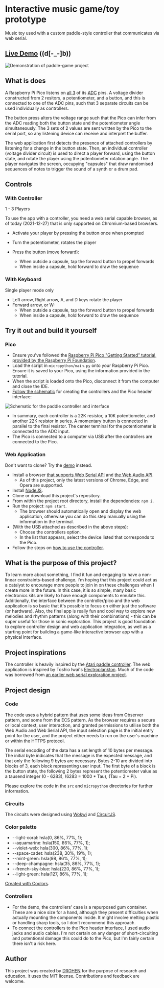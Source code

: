 # Interactive music game/toy prototype

Music toy used with a custom paddle-style controller that communicates via web serial.


## [Live Demo](https://drohen.github.io/paddle-game/) ((d[-_-]b))


![Demonstration of paddle-game project](images/demo.gif "Demonstration of paddle-game project")

## What is does

A Raspberry Pi Pico listens on [all 3](https://datasheets.raspberrypi.com/pico/Pico-R3-A4-Pinout.pdf) of its [ADC](https://en.wikipedia.org/wiki/Analog-to-digital_converter) pins. A voltage divider constructed from 2 resitors, a potentiometer, and a button, and this is connected to one of the ADC pins, such that 3 separate circuits can be used individually as controllers.

The button press alters the voltage range such that the Pico can infer from the ADC reading both the button state and the potentiometer angle simultaneously. The 3 sets of 2 values are sent written by the Pico to the serial port, so any listening device can receive and interpret the buffer.

The web application first detects the presence of attached controllers by listening for a change in the button state. Then, an individual controller (voltage divider circuit) is used to direct a player forward, using the button state, and rotate the player using the potentiometer rotation angle. The player navigates the screen, occupying "capsules" that draw randomised sequences of notes to trigger the sound of a synth or a drum pad.


## Controls

### With Controller 

1 - 3 Players

To use the app with a controller, you need a web serial capable browser, as of today (2021-12-27) that is only supported on Chromium-based browsers.

- Activate your player by pressing the button once when prompted

- Turn the potentiometer, rotates the player
- Press the button (move forward):
	- When outside a capsule, tap the forward button to propel forwards
	- When inside a capsule, hold forward to draw the sequence

### With Keyboard

Single player mode only

- Left arrow, Right arrow, A, and D keys rotate the player
- Forward arrow, or W:
	- When outside a capsule, tap the forward button to propel forwards
	- When inside a capsule, hold forward to draw the sequence


## Try it out and build it yourself

### Pico

- Ensure you've followed the [Raspberry Pi Pico "Getting Started" tutorial, provided by the Raspberry Pi Foundation](https://projects.raspberrypi.org/en/projects/getting-started-with-the-pico/2).
- Load the script in `micropython/main.py` onto your Raspberry Pi Pico. Ensure it is saved to your Pico, using the information provided in the tutorial.
- When the script is loaded onto the Pico, disconnect it from the computer and close the IDE.
- [Follow the schematic](https://www.falstad.com/circuit/circuitjs.html?ctz=CQAgjCAMB0l3BWK0AckDMYwE4As3sA2SQgdgCYFsQFIaRd0aBTAWiwCgxTdxtzw5FHwHoEAiGHh0YiEACVmAZwCWSgC4BDAHYBjZiHQcAbiHaEG6AecHCZDOumhN7MBBwBOZsBbBCRtlAg5OTwngFiEvyWAnQhYQAOwQgW5LhxKTHgQZAcShHiIGiGhfYAZpoANkrMHADuAYwClBZNUPXBkMJpGanp7QDm3hYIfsMghGk5HcWRRXRtuQ04Am3FizMLVuMbDbOrwttLEQL77Xt0rLjCZ8ehwua9wzIdK4bNmUd5AVc3l9c5EAVaq1JItZ7JCzbCAvLxvX4nILxODhGyscgUH4Y2LBUIo7i8eHYn4AyTSZByRSqDQ6fTBTZmdCEYQA1hMuyvaJs5nzRk847FK4AwXs86dB4pJ6sSVi+Gi8Hcjn5eG4YX-AHlKo1DhgzLS4iQvnCGHtOFc1XGrmiuJ43JeNFkKLWR1I21cHg-F0q0ngcmySBIKlqLR6AxgDo2PwPHxmYnHNHEh2Y46s0Wppli9NQnlsjMpw4HCa8fNFww8wjFjqi3PZ4QVsWi+ui0axCMxto2FtiztjZtjXIAI3eZlIkF4KV4bJjg+HbLHNEITBQSBn2yIC5ZCBcHAAHoY8GZCFuaOhJ0eFsFeABhAD22nUHhvlUqzA8AB0lOG9+gD+jj1vJ0oC8plve9H2fV8P3IXd90JXBSBPQlaAYS8QFAh8nxfd8lCMUIEPQedfgWetpTGXgAEEABErw-cM8MMQj1kFdcKOoqCOHooQCwWYouJQqiaJwjggA) for creating the controllers and the Pico header interface:

![Schematic for the paddle controller and interface](images/circuit.png "Schematic for the paddle controller and interface")

- In summary, each controller is a 22K resistor, a 10K potentiometer, and another 22K resistor in series. A momentary button is connected in parallel to the final resistor. The center terminal for the potentiometer is connected to the ADC input.
- The Pico is connected to a computer via USB after the controllers are connected to the Pico.

### Web Application

Don't want to clone? Try the [demo](https://drohen.github.io/paddle-game/) instead.

- Install a browser [that supports Web Serial API](https://developer.mozilla.org/en-US/docs/Web/API/Serial#browser_compatibility) and [the Web Audio API](https://developer.mozilla.org/en-US/docs/Web/API/Web_Audio_API).
	- As of this project, only the latest versions of Chrome, Edge, and Opera are supported.
- Install [NodeJS](https://nodejs.org).
- Clone or download this project's repository.
- From within the project root directory, install the dependencies: `npm i`.
- Run the project: `npm start`.
	- The browser should automatically open and display the web application, otherwise you can do this step manually using the information in the terminal.
- (With the USB attached as described in the above steps):
	- Choose the controllers option.
	- In the list that appears, select the device listed that corresponds to the Pico.
- Follow the steps on [how to use the controller](#with-controller).


## What is the purpose of this project?

To learn more about something, I find it fun and engaging to have a non-linear constraints-based challenge. I'm hoping that this project could act as a catalyst to encourage more people to join in on these challenges when I create more in the future. In this case, it is so simple, many basic electronics kits are likely to have enough components to emulate this. Additionally, the interface between the controller/pico and the web application is so basic that it's possible to focus on either just the software (or hardware). Also, the final app is really fun and cool way to explore new melodies and rhythm patterns (along with their combinations) - this can be super useful for those in sonic exploration. This project is good foundation to explore controller design and web application integration, as well as a starting point for building a game-like interactive browser app with a physical interface.


## Project inspirations

The controller is heavily inspired by the [Atari paddle controller](https://en.wikipedia.org/wiki/Paddle_(game_controller)). The web application is inspired by Toshio Iwai's [Electroplankton](https://en.wikipedia.org/wiki/Electroplankton). Much of the code was borrowed from [an earlier web serial exploration project](https://github.com/drohen/serial-web-test).


## Project design

### Code

The code uses a hybrid pattern that uses some ideas from Observer pattern, and some from the ECS pattern. As the browser requires a secure or local context, user interaction, and granted permissions to utilise both the Web Audio and Web Serial API, the input selection page is the initial entry point for the user, and the project either needs to run on the user's machine or within the HTTPS protocol.

The serial encoding of the data has a set length of 10 bytes per message. The initial byte indicates that the message is the expected message, and that only the following 9 bytes are necessary. Bytes 2-10 are divided into blocks of 3, each block representing user input. The first byte of a block is the button state, the following 2 bytes represent the potentiometer value as a tausend integer (0 - 6283), (6283 = 1000 * Tau), (Tau = 2 * Pi).

Please explore the code in the `src` and `micropython` directories for further information.

### Circuits

The circuits were designed using [Wokwi](https://wokwi.com/) and [CircuitJS](https://www.falstad.com/circuit/circuitjs.html).

### Color palette

- --light-coral: hsla(0, 86%, 77%, 1);
- --aquamarine: hsla(150, 86%, 77%, 1);
- --violet-web: hsla(300, 86%, 77%, 1);
- --space-cadet: hsla(238, 30%, 19%, 1);
- --mint-green: hsla(98, 86%, 77%, 1);
- --deep-champagne: hsla(35, 86%, 77%, 1);
- --french-sky-blue: hsla(220, 86%, 77%, 1);
- --light-green: hsla(127, 86%, 77%, 1);

[Created with Coolors](https://coolors.co/f79292-92f7c4-f792f7-22233f-b7f792-f7cd92-92b4f7-92f79e).

### Controllers

- For the demo, the controllers' case is a repurposed gum container. These are a nice size for a hand, although they present difficulties when actually mounting the components inside. It might involve melting plastic or handling sharp tools, so I don't recommend this approach.
- To connect the controllers to the Pico header interface, I used audio jacks and audio cables. I'm not certain on any danger of short-circuiting and potentional damage this could do to the Pico, but I'm fairly certain there isn't a risk here.


## Author

This project was created by [DROHEN](https://github.com/drohen) for the purpose of research and education. It uses the MIT license. Contributions and feedback are welcome.